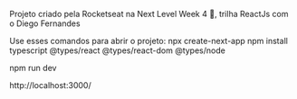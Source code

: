 Projeto criado pela Rocketseat na Next Level Week 4 🚀, trilha ReactJs com o Diego Fernandes

Use esses comandos para abrir o projeto:
npx create-next-app
npm install typescript @types/react @types/react-dom @types/node

npm run dev

http://localhost:3000/
